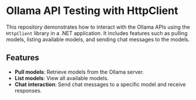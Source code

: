 # Ollama API Testing with HttpClient

This repository demonstrates how to interact with the Ollama APIs using the `HttpClient` library in a .NET application. It includes features such as pulling models, listing available models, and sending chat messages to the models.

## Features
- **Pull models**: Retrieve models from the Ollama server.
- **List models**: View all available models.
- **Chat interaction**: Send chat messages to a specific model and receive responses.
